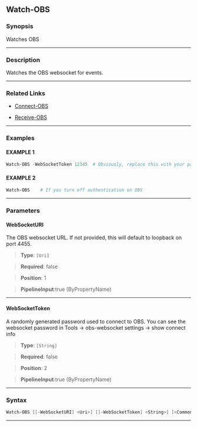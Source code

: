 Watch-OBS
---------
### Synopsis
Watches OBS

---
### Description

Watches the OBS websocket for events.

---
### Related Links
* [Connect-OBS](Connect-OBS.md)



* [Receive-OBS](Receive-OBS.md)



---
### Examples
#### EXAMPLE 1
```PowerShell
Watch-OBS -WebSocketToken 12345  # Obviously, replace this with your password.
```

#### EXAMPLE 2
```PowerShell
Watch-OBS    # If you turn off authentication on OBS
```

---
### Parameters
#### **WebSocketURI**

The OBS websocket URL.  If not provided, this will default to loopback on port 4455.



> **Type**: ```[Uri]```

> **Required**: false

> **Position**: 1

> **PipelineInput**:true (ByPropertyName)



---
#### **WebSocketToken**

A randomly generated password used to connect to OBS.
You can see the websocket password in Tools -> obs-websocket settings -> show connect info



> **Type**: ```[String]```

> **Required**: false

> **Position**: 2

> **PipelineInput**:true (ByPropertyName)



---
### Syntax
```PowerShell
Watch-OBS [[-WebSocketURI] <Uri>] [[-WebSocketToken] <String>] [<CommonParameters>]
```
---

